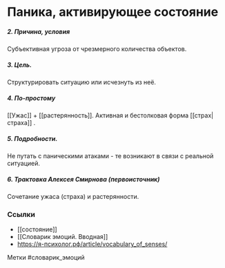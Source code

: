 #  Паника, активирующее состояние

##### 2. Причина, условия
Субъективная угроза от чрезмерного количества объектов.

##### 3. Цель.
Структурировать ситуацию или исчезнуть из неё.

##### 4. По-простому
[[Ужас]] + [[растерянность]]. 
Активная и бестолковая форма [[страх|страха]] .

##### 5. Подробности.
Не путать с паническими атаками - те возникают в связи с реальной ситуацией.

##### 6. Трактовка Алексея Смирнова (первоисточник)
Сочетание ужаса (страха) и растерянности.


### Ссылки
- [[состояние]]
- [[Словарик эмоций. Вводная]]
- https://я-психолог.рф/article/vocabulary_of_senses/

Метки #словарик_эмоций 




